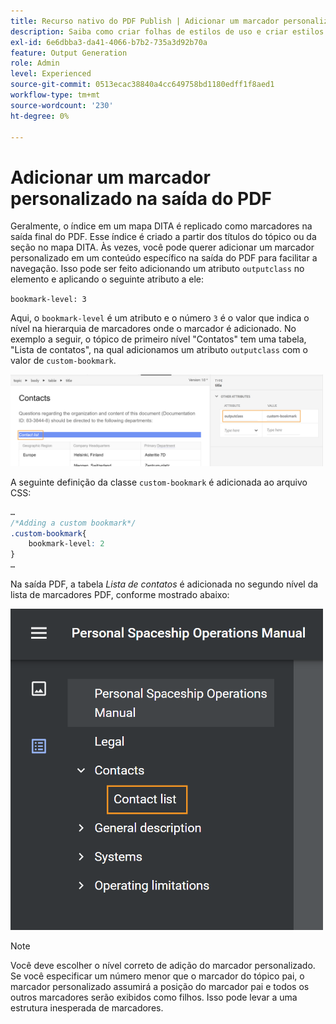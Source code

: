 ```yaml
---
title: Recurso nativo do PDF Publish | Adicionar um marcador personalizado na saída do PDF
description: Saiba como criar folhas de estilos de uso e criar estilos para o seu conteúdo.
exl-id: 6e6dbba3-da41-4066-b7b2-735a3d92b70a
feature: Output Generation
role: Admin
level: Experienced
source-git-commit: 0513ecac38840a4cc649758bd1180edff1f8aed1
workflow-type: tm+mt
source-wordcount: '230'
ht-degree: 0%

---
```


# Adicionar um marcador personalizado na saída do PDF

Geralmente, o índice em um mapa DITA é replicado como marcadores na saída final do PDF. Esse índice é criado a partir dos títulos do tópico ou da seção no mapa DITA. Às vezes, você pode querer adicionar um marcador personalizado em um conteúdo específico na saída do PDF para facilitar a navegação. Isso pode ser feito adicionando um atributo `outputclass` no elemento e aplicando o seguinte atributo a ele:

`bookmark-level: 3`

Aqui, o `bookmark-level` é um atributo e o número `3` é o valor que indica o nível na hierarquia de marcadores onde o marcador é adicionado. No exemplo a seguir, o tópico de primeiro nível &quot;Contatos&quot; tem uma tabela, &quot;Lista de contatos&quot;, na qual adicionamos um atributo `outputclass` com o valor de `custom-bookmark`.


<img src="./assets/custom-bookmark-attribute.png" width="500">

A seguinte definição da classe `custom-bookmark` é adicionada ao arquivo CSS:

```css
…
/*Adding a custom bookmark*/
.custom-bookmark{
    bookmark-level: 2
}
…
```

Na saída PDF, a tabela *Lista de contatos* é adicionada no segundo nível da lista de marcadores PDF, conforme mostrado abaixo:

<img src="./assets/custom-bookmark-in-pdf-output.png" width="500">

>[!NOTE]
>
>Você deve escolher o nível correto de adição do marcador personalizado. Se você especificar um número menor que o marcador do tópico pai, o marcador personalizado assumirá a posição do marcador pai e todos os outros marcadores serão exibidos como filhos. Isso pode levar a uma estrutura inesperada de marcadores.
